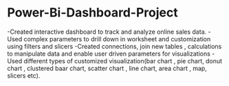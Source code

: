# Power-Bi-Dashboard-Project
-Created interactive dashboard to track and analyze online sales data.
-Used complex parameters to drill down in worksheet and customization using filters and slicers
-Created connections, join new tables , calculations to manipulate data and enable user driven parameters for visualizations
-Used different types of customized visualization(bar chart , pie chart, donut chart , clustered baar chart, scatter chart , line chart, area chart , map, slicers etc).
